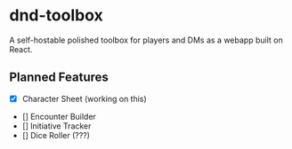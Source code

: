 # dnd-toolbox
A self-hostable polished toolbox for players and DMs as a webapp built on React.

## Planned Features

- [x] Character Sheet (working on this)
- [] Encounter Builder
- [] Initiative Tracker
- [] Dice Roller (???)

